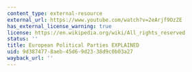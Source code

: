 ```yaml
---
content_type: external-resource
external_url: https://www.youtube.com/watch?v=2eArjf9OzZE
has_external_license_warning: true
license: https://en.wikipedia.org/wiki/All_rights_reserved
status: ''
title: European Political Parties EXPLAINED
uid: 9d387477-8aeb-45d6-9d23-38d9c0b03a27
wayback_url: ''
---
```

